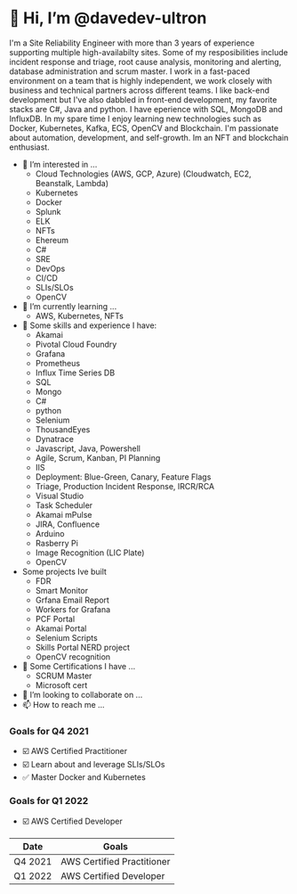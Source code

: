 # 👋 Hi, I’m @davedev-ultron
I'm a Site Reliability Engineer with more than 3 years of experience supporting multiple high-availabilty sites. Some of my resposibilities include incident response and triage, root cause analysis, monitoring and alerting, database administration and scrum master. I work in a fast-paced environment on a team that is highly independent, we work closely with business and technical partners across different teams. I like back-end development but I've also dabbled in front-end development, my favorite stacks are C#, Java and python. I have eperience with SQL, MongoDB and InfluxDB. In my spare time I enjoy learning new technologies such as Docker, Kubernetes, Kafka, ECS, OpenCV and Blockchain. I'm passionate about automation, development, and self-growth. Im an NFT and blockchain enthusiast.

- 👀 I’m interested in ...
  - Cloud Technologies (AWS, GCP, Azure) (Cloudwatch, EC2, Beanstalk, Lambda)
  - Kubernetes
  - Docker
  - Splunk
  - ELK
  - NFTs
  - Ehereum
  - C#
  - SRE
  - DevOps
  - CI/CD
  - SLIs/SLOs
  - OpenCV
- 🌱 I’m currently learning ...
  - AWS, Kubernetes, NFTs
- 💞️ Some skills and experience I have:
  - Akamai
  - Pivotal Cloud Foundry
  - Grafana
  - Prometheus
  - Influx Time Series DB
  - SQL
  - Mongo
  - C#
  - python
  - Selenium
  - ThousandEyes
  - Dynatrace
  - Javascript, Java, Powershell
  - Agile, Scrum, Kanban, PI Planning
  - IIS
  - Deployment: Blue-Green, Canary, Feature Flags
  - Triage, Production Incident Response, IRCR/RCA
  - Visual Studio
  - Task Scheduler
  - Akamai mPulse
  - JIRA, Confluence
  - Arduino
  - Rasberry Pi
  - Image Recognition (LIC Plate)
  - OpenCV
- Some projects Ive built
  - FDR
  - Smart Monitor
  - Grfana Email Report
  - Workers for Grafana
  - PCF Portal
  - Akamai Portal
  - Selenium Scripts
  - Skills Portal NERD project
  - OpenCV recognition
- 📇 Some Certifications I have ...
  - SCRUM Master
  - Microsoft cert
- 💞️ I’m looking to collaborate on ...
- 📫 How to reach me ...

### Goals for Q4 2021
- ☑️ AWS Certified Practitioner
- ☑️ Learn about and leverage SLIs/SLOs
- ✅ Master Docker and Kubernetes
### Goals for Q1 2022
- ☑️ AWS Certified Developer

| Date | Goals |
| --- | --- |
| Q4 2021 | AWS Certified Practitioner|
| Q1 2022 | AWS Certified Developer |

<!---
davedev-ultron/davedev-ultron is a ✨ special ✨ repository because its `README.md` (this file) appears on your GitHub profile.
You can click the Preview link to take a look at your changes.
--->
